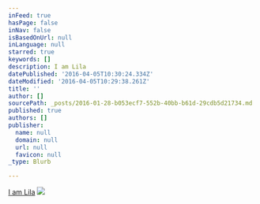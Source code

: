 ```yaml
---
inFeed: true
hasPage: false
inNav: false
isBasedOnUrl: null
inLanguage: null
starred: true
keywords: []
description: I am Lila
datePublished: '2016-04-05T10:30:24.334Z'
dateModified: '2016-04-05T10:29:38.261Z'
title: ''
author: []
sourcePath: _posts/2016-01-28-b053ecf7-552b-40bb-b61d-29cdb5d21734.md
published: true
authors: []
publisher:
  name: null
  domain: null
  url: null
  favicon: null
_type: Blurb

---
```

[I am Lila][0]
![](https://the-grid-user-content.s3-us-west-2.amazonaws.com/e59f6f8e-97e5-42dc-a8b3-b07cc73b02c0.jpg)

[0]: null
